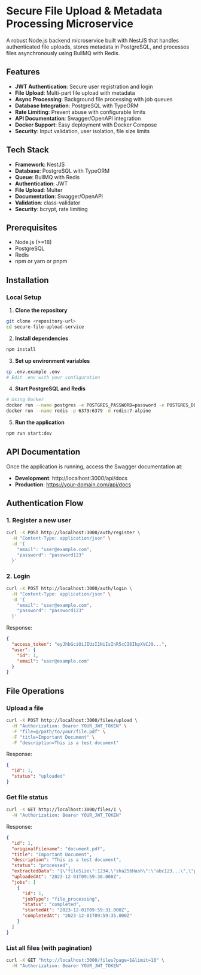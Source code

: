 # Secure File Upload & Metadata Processing Microservice

A robust Node.js backend microservice built with NestJS that handles authenticated file uploads, stores metadata in PostgreSQL, and processes files asynchronously using BullMQ with Redis.

## Features

- **JWT Authentication**: Secure user registration and login
- **File Upload**: Multi-part file upload with metadata
- **Async Processing**: Background file processing with job queues
- **Database Integration**: PostgreSQL with TypeORM
- **Rate Limiting**: Prevent abuse with configurable limits
- **API Documentation**: Swagger/OpenAPI integration
- **Docker Support**: Easy deployment with Docker Compose
- **Security**: Input validation, user isolation, file size limits

## Tech Stack

- **Framework**: NestJS
- **Database**: PostgreSQL with TypeORM
- **Queue**: BullMQ with Redis
- **Authentication**: JWT
- **File Upload**: Multer
- **Documentation**: Swagger/OpenAPI
- **Validation**: class-validator
- **Security**: bcrypt, rate limiting

## Prerequisites

- Node.js (>=18)
- PostgreSQL
- Redis
- npm or yarn or pnpm

## Installation

### Local Setup

1. **Clone the repository**

```bash
git clone <repository-url>
cd secure-file-upload-service
```

2. **Install dependencies**

```bash
npm install
```

3. **Set up environment variables**

```bash
cp .env.example .env
# Edit .env with your configuration
```

4. **Start PostgreSQL and Redis**

```bash
# Using Docker
docker run --name postgres -e POSTGRES_PASSWORD=password -e POSTGRES_DB=fileupload -p 5432:5432 -d postgres:15-alpine
docker run --name redis -p 6379:6379 -d redis:7-alpine
```

5. **Run the application**

```bash
npm run start:dev
```

## API Documentation

Once the application is running, access the Swagger documentation at:

- **Development**: http://localhost:3000/api/docs
- **Production**: https://your-domain.com/api/docs

## Authentication Flow

### 1. Register a new user

```bash
curl -X POST http://localhost:3000/auth/register \
  -H "Content-Type: application/json" \
  -d '{
    "email": "user@example.com",
    "password": "password123"
  }'
```

### 2. Login

```bash
curl -X POST http://localhost:3000/auth/login \
  -H "Content-Type: application/json" \
  -d '{
    "email": "user@example.com",
    "password": "password123"
  }'
```

Response:

```json
{
  "access_token": "eyJhbGciOiJIUzI1NiIsInR5cCI6IkpXVCJ9...",
  "user": {
    "id": 1,
    "email": "user@example.com"
  }
}
```

## File Operations

### Upload a file

```bash
curl -X POST http://localhost:3000/files/upload \
  -H "Authorization: Bearer YOUR_JWT_TOKEN" \
  -F "file=@/path/to/your/file.pdf" \
  -F "title=Important Document" \
  -F "description=This is a test document"
```

Response:

```json
{
  "id": 1,
  "status": "uploaded"
}
```

### Get file status

```bash
curl -X GET http://localhost:3000/files/1 \
  -H "Authorization: Bearer YOUR_JWT_TOKEN"
```

Response:

```json
{
  "id": 1,
  "originalFilename": "document.pdf",
  "title": "Important Document",
  "description": "This is a test document",
  "status": "processed",
  "extractedData": "{\"fileSize\":1234,\"sha256Hash\":\"abc123...\",\"processedAt\":\"2023-12-01T10:00:00.000Z\"}",
  "uploadedAt": "2023-12-01T09:59:30.000Z",
  "jobs": [
    {
      "id": 1,
      "jobType": "file_processing",
      "status": "completed",
      "startedAt": "2023-12-01T09:59:31.000Z",
      "completedAt": "2023-12-01T09:59:35.000Z"
    }
  ]
}
```

### List all files (with pagination)

```bash
curl -X GET "http://localhost:3000/files?page=1&limit=10" \
  -H "Authorization: Bearer YOUR_JWT_TOKEN"
```
